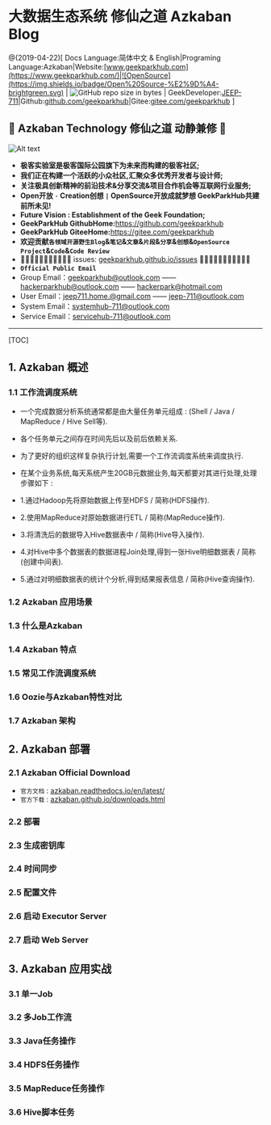 # 大数据生态系统 修仙之道 Azkaban Blog

@(2019-04-22)[ Docs Language:简体中文 & English|Programing Language:Azkaban|Website:[www.geekparkhub.com](https://www.geekparkhub.com/)|![OpenSource](https://img.shields.io/badge/Open%20Source-%E2%9D%A4-brightgreen.svg) | ![GitHub repo size in bytes](https://img.shields.io/github/repo-size/geekparkhub/geekparkhub.github.io.svg) | GeekDeveloper:[JEEP-711](https://github.com/jeep711)|Github:[github.com/geekparkhub](https://github.com/geekparkhub)|Gitee:[gitee.com/geekparkhub](https://gitee.com/geekparkhub) ]

##  🐘 Azkaban Technology 修仙之道 动静兼修 🐘

![Alt text](https://raw.githubusercontent.com/geekparkhub/geekparkhub.github.io/master/technical_guide/assets/media/azkaban/azkaban.jpg)

- **极客实验室是极客国际公园旗下为未来而构建的极客社区;**
- **我们正在构建一个活跃的小众社区,汇聚众多优秀开发者与设计师;**
- **关注极具创新精神的前沿技术&分享交流&项目合作机会等互联网行业服务;**
- **Open开放 `·` Creation创想 `|` OpenSource开放成就梦想 GeekParkHub共建前所未见!**
- **Future Vision : Establishment of the Geek Foundation;**
- **GeekParkHub GithubHome:**<https://github.com/geekparkhub>
- **GeekParkHub GiteeHome:**<https://gitee.com/geekparkhub>
- **欢迎贡献`各领域开源野生Blog`&`笔记`&`文章`&`片段`&`分享`&`创想`&`OpenSource Project`&`Code`&`Code Review`**
- 🙈🙈🙈🙈🙈🙈🙈🙈🙈🙈🙈 issues: [geekparkhub.github.io/issues](https://github.com/geekparkhub/geekparkhub.github.io/issues) 🙈🙈🙈🙈🙈🙈🙈🙈🙈🙈🙈
- **`Official Public Email`**
- Group Email：<geekparkhub@outlook.com> —— <hackerparkhub@outlook.com> —— <hackerpark@hotmail.com>
- User Email：<jeep711.home.@gmail.com> —— <jeep-711@outlook.com>
- System Email：<systemhub-711@outlook.com>
- Service Email：<servicehub-711@outlook.com>


-------------------


[TOC]


## 1. Azkaban 概述
### 1.1 工作流调度系统
- 一个完成数据分析系统通常都是由大量任务单元组成 : (Shell / Java / MapReduce / Hive Sell等).
- 各个任务单元之间存在时间先后以及前后依赖关系.
- 为了更好的组织这样复杂执行计划,需要一个工作流调度系统来调度执行.


- 在某个业务系统,每天系统产生20GB元数据业务,每天都要对其进行处理,处理步骤如下 : 
- 1.通过Hadoop先将原始数据上传至HDFS / 简称(HDFS操作).
- 2.使用MapReduce对原始数据进行ETL / 简称(MapReduce操作).
- 3.将清洗后的数据导入Hive数据表中 / 简称(Hive导入操作).
- 4.对Hive中多个数据表的数据进程Join处理,得到一张Hive明细数据表 / 简称(创建中间表).
- 5.通过对明细数据表的统计个分析,得到结果报表信息 / 简称(Hive查询操作).




### 1.2 Azkaban 应用场景
### 1.3 什么是Azkaban
### 1.4 Azkaban 特点
### 1.5 常见工作流调度系统
### 1.6 Oozie与Azkaban特性对比
### 1.7 Azkaban 架构



## 2. Azkaban 部署
### 2.1 Azkaban Official Download
- `官方文档` : [azkaban.readthedocs.io/en/latest/](https://azkaban.readthedocs.io/en/latest/)
- `官方下载` : [azkaban.github.io/downloads.html](https://azkaban.github.io/downloads.html)

### 2.2 部署
### 2.3 生成密钥库
### 2.4 时间同步
### 2.5 配置文件
### 2.6 启动 Executor Server
### 2.7 启动 Web Server

## 3. Azkaban 应用实战
### 3.1 单一Job
### 3.2 多Job工作流
### 3.3 Java任务操作
### 3.4 HDFS任务操作
### 3.5 MapReduce任务操作
### 3.6 Hive脚本任务